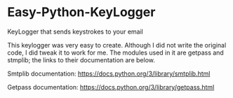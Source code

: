 # Easy-Python-KeyLogger
KeyLogger that sends keystrokes to your email

This keylogger was very easy to create.   Although I did not write the original code, I did tweak it to work for me.  The modules used in it are getpass and stmplib; the links to their documentation are below. 

Smtplib documentation: https://docs.python.org/3/library/smtplib.html

Getpass documentation: https://docs.python.org/3/library/getpass.html
